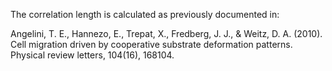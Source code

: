 The correlation length is calculated as previously documented in:

Angelini, T. E., Hannezo, E., Trepat, X., Fredberg, J. J., & Weitz, D. A. (2010). Cell migration driven by cooperative substrate deformation patterns. Physical review letters, 104(16), 168104.
